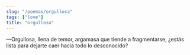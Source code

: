```yaml
---
slug: "/poemas/orgullosa"
tags: ["love"]
title: "orgullosa"
---
```

—Orgullosa, llena de temor, argamasa que tiende a fragmentarse, ¿estás lista para dejarte caer hacia todo lo desconocido?